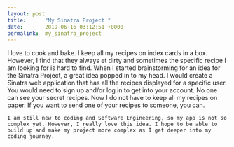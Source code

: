 ```yaml
---
layout: post
title:      "My Sinatra Project "
date:       2019-06-16 03:12:51 +0000
permalink:  my_sinatra_project
---
```



I love to cook and bake. I keep all my recipes on index cards in a box. However, I find that they always et dirty and sometimes the specific recipe I am looking for is hard to find.  When I started brainstorming for an idea for the Sinatra Project, a great idea popped in to my head. I would create a Sinatra web application that has all the recipes displayed for a specific user. You would need to sign up and/or log in to get into your account. No one can see your secret recipes. Now I do not have to keep all my recipes on paper. If you want to send one of your recipes to someone, you can. 

	I am still new to coding and Software Engineering, so my app is not so complex yet. However, I really love this idea. I hope to be able to build up and make my project more complex as I get deeper into my coding journey. 

